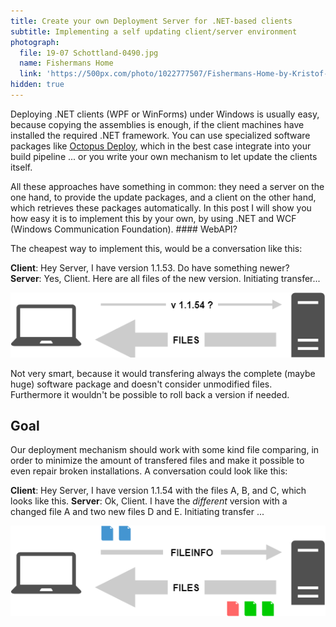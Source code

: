 ```yaml
---
title: Create your own Deployment Server for .NET-based clients
subtitle: Implementing a self updating client/server environment
photograph:
  file: 19-07 Schottland-0490.jpg
  name: Fishermans Home
  link: 'https://500px.com/photo/1022777507/Fishermans-Home-by-Kristof-Zerbe/'
hidden: true
---
```

Deploying .NET clients (WPF or WinForms) under Windows is usually easy, because copying the assemblies is enough, if the client machines have installed the required .NET framework. You can use specialized software packages like [Octopus Deploy](https://octopus.com/), which in the best case integrate into your build pipeline ... or you write your own mechanism to let update the clients itself.

All these approaches have something in common: they need a server on the one hand, to provide the update packages, and a client on the other hand, which retrieves these packages automatically. In this post I will show you how easy it is to implement this by your own, by using .NET and WCF (Windows Communication Foundation). #### WebAPI?

<!-- more -->

The cheapest way to implement this, would be a conversation like this:

**Client**: Hey Server, I have version 1.1.53. Do have something newer?  
**Server**: Yes, Client. Here are all files of the new version. Initiating transfer...

![Simple Deployment](Create-your-own-Deployment-Server-for-NET-based-clients/deploy-server-1.png)

Not very smart, because it would transfering always the complete (maybe huge) software package and doesn't consider unmodified files. Furthermore it wouldn't be possible to roll back a version if needed.

## Goal

Our deployment mechanism should work with some kind file comparing, in order to minimize the amount of transfered files and make it possible to even repair broken installations. A conversation could look like this:

**Client**: Hey Server, I have version 1.1.54 with the files A, B, and C, which looks like this.
**Server**: Ok, Client. I have the *different* version with a changed file A and two new files D and E. Initiating transfer ...

![Smart Deployment](Create-your-own-Deployment-Server-for-NET-based-clients/deploy-server-2.png)
